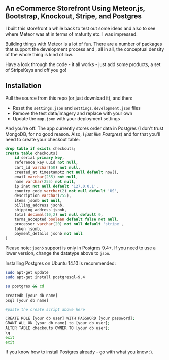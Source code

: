 ## An eCommerce Storefront Using Meteor.js, Bootstrap, Knockout, Stripe, and Postgres

I built this storefront a while back to test out some ideas and also to see where Meteor was at in terms of maturity etc. I was impressed.

Building things with Meteor is a lot of fun. There are a number of packages that support the development process and , all in all, the conceptual density of the whole thing is kind of low.

Have a look through the code - it all works - just add some products, a set of StripeKeys and off you go!

## Installation

Pull the source from this repo (or just download it), and then:

 - Reset the `settings.json` and `settings.development.json` files
 - Remove the test data/imagery and replace with your own
 - Update the `mup.json` with your deployment settings

And you're off. The app currently stores order data in Postgres (I don't trust MongoDB, for no good reason. Also, *I just like Postgres*) and for that you'll need to create your checkout table:

```sql
drop table if exists checkouts;
create table checkouts(
	id serial primary key,
	reference_key uuid not null,
	cart_id varchar(50) not null,
	created_at timestamptz not null default now(),
	email varchar(255) not null,
	name varchar(255) not null,
	ip inet not null default '127.0.0.1',
	country_code varchar(2) not null default 'US',
	description varchar(255),
	items jsonb not null,
	billing_address jsonb,
	shipping_address jsonb,
	total decimal(10,2) not null default 0,
	terms_accepted boolean default false not null,
	processor varchar(20) not null default 'stripe',
	token jsonb,
	payment_details jsonb not null
)
```

Please note: `jsonb` support is only in Postgres 9.4+. If you need to use a lower version, change the datatype above to `json`.

Installing Postgres on Ubuntu 14.10 is recommended:

```sh
sudo apt-get update
sudo apt-get install postgresql-9.4

su postgres && cd

createdb [your db name]
psql [your db name]

#paste the create script above here

CREATE ROLE [your db user] WITH PASSWORD [your password];
GRANT ALL ON [your db name] to [your db user];
ALTER TABLE checkouts OWNER TO [your db user];
\q
exit
exit
```

If you know how to install Postgres already - go with what you know :).
